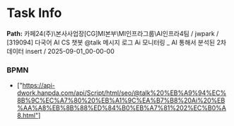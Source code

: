 # Task Info

**Path:** 카페24(주)\본사사업장\[CG]MI본부\MI인프라그룹\AI인프라4팀 / jwpark / [319094] 다국어 AI CS 챗봇 @talk 메시지 로그 Ai 모니터링 _ AI 통해서 분석된 2차 데이터 insert / 2025-09-01_00-00-00

### BPMN
- ["https://api-dwork.hanpda.com/api/Script/html/seo/@talk%20%EB%A9%94%EC%8B%9C%EC%A7%80%20%EB%A1%9C%EA%B7%B8%20Ai%20%EB%AA%A8%EB%8B%88%ED%84%B0%EB%A7%81%202%EC%B0%A8.html"]


